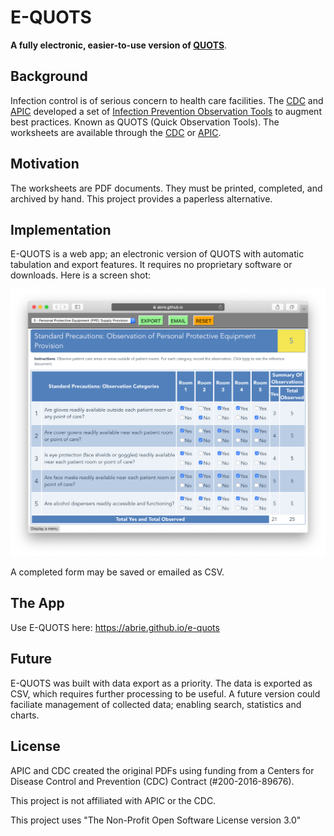 # E-QUOTS
**A fully electronic, easier-to-use version of [QUOTS](https://ipcobservationtools.site.apic.org/observation-tools-library/)**.

## Background
Infection control is of serious concern to health care facilities. The [CDC](https://cdc.gov) and [APIC](http://https://www.apic.org) developed a set of [Infection Prevention Observation Tools](https://www.cdc.gov/infectioncontrol/tools/quots.html) to augment best practices. Known as QUOTS (Quick Observation Tools). The worksheets are available through the [CDC](https://www.cdc.gov/infectioncontrol/tools/quots.html) or [APIC](https://ipcobservationtools.site.apic.org/observation-tools-library/).

## Motivation
The worksheets are PDF documents. They must be printed, completed, and archived by hand. This project provides a paperless alternative.

## Implementation
E-QUOTS is a web app; an electronic version of QUOTS with automatic tabulation and export features. It requires no proprietary software or downloads. Here is a screen shot:

![](https://github.com/abrie/e-quots/blob/master/screenshot.png)

A completed form may be saved or emailed as CSV.

## The App
Use E-QUOTS here: https://abrie.github.io/e-quots

## Future
E-QUOTS was built with data export as a priority. The data is exported as CSV, which requires further processing to be useful. A future version could faciliate management of collected data; enabling search, statistics and charts.

## License
APIC and CDC created the original PDFs using funding from a Centers for Disease Control and Prevention (CDC) Contract (#200-2016-89676).

This project is not affiliated with APIC or the CDC.

This project uses "The Non-Profit Open Software License version 3.0"
